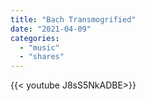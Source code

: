 ```yaml
---
title: "Bach Transmogrified"
date: "2021-04-09"
categories:
  - "music"
  - "shares"
---
```


<div style="width: 70vw;">{{< youtube J8sS5NkADBE>}}</div>
